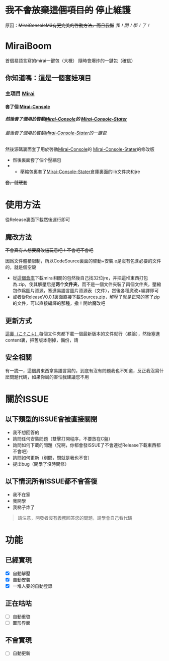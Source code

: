 # ~~我不會放棄這個項目的~~ 停止維護
原因：~~MiraiConsoleM3有更完美的啓動方法，而且我懶~~
*我！開！學！了！*


# MiraiBoom

首個易語言寫的mirai一鍵包（大概）
隨時會爆炸的一鍵包（確信）

## 你知道嗎：這是一個套娃項目
 ### 主項目 [Mirai](https://github.com/mamoe/mirai)
 #### 套了個 [Mirai-Console](https://github.com/mamoe/mirai-console/)
 ##### 然後套了個用於啓動[Mirai-Console](https://github.com/mamoe/mirai-console/)的 [Mirai-Console-Stater](https://github.com/Pai2Chen/mirai-console-starter)
 ###### 最後套了個用於啓動[Mirai-Console-Stater](https://github.com/Pai2Chen/mirai-console-starter)的一鍵包
 
 然後源碼裏面套了用於啓動[Mirai-Console](https://github.com/mamoe/mirai-console/)的 [Mirai-Console-Stater](https://github.com/Pai2Chen/mirai-console-starter)的修改版
 - 然後裏面套了個个壓縮包
 - - 壓縮包裏套了[Mirai-Console-Stater](https://github.com/Pai2Chen/mirai-console-starter)倉庫裏面的lib文件夾和jre

~~套，就硬套~~

# 使用方法
從Release裏面下載然後運行即可

## 魔改方法
~~不會真有人想要魔改這玩意吧！不會吧不會吧~~

因爲文件體積限制，所以CodeSource裏面的啓動+安裝.e是沒有包含必要的文件的，就是個空殼
- 從[這個倉庫](https://github.com/MizunaNako/mirai-console-starter/tree/master/lib/)下載mirai相關的包然後自己找32位jre，并把這堆東西打包為.zip，使其解壓后是**两个文件夹**，而不是一個文件夾裝了兩個文件夾，壓縮包作爲圖片資源，塞進易語言圖片資源表（文件），然後各種魔改+編譯即可
- 或者從ReleaseV0.0.1裏面直接下載Sources.zip，解壓了就是正常的塞了zip的文件，可以直接編譯的那種，撒！開始魔改吧



## 更新方式
[這裏（こ↑こ↓）](https://github.com/project-mirai/mirai-repo/tree/master/shadow/)每個文件夾都下載一個最新版本的文件就行（暴論），然後塞進content裏，把舊版本刪掉，備份，請

## 安全相關
有一説一，這個屑東西拿易語言寫的，到底有沒有問題我也不知道，反正我沒寫什麽問題代碼，如果你局的害怕我建議您不用

# 關於ISSUE
## 以下類型的ISSUE會被直接關閉
- 我不想回答的
- 詢問任何安裝問題（雙擊打開程序，不要放在C盤）
- 詢問如何下載的問題（兄啊，你都會發ISSUE了不會連從Release下載東西都不會吧）
- 詢問如何更新（別問，問就是我也不會）
- 提出bug（開學了沒時間修）

## 以下情況所有ISSUE都不會答復
- 我不在家
- 我開學
- 我梯子炸了
>請注意，開發者沒有義務回答您的問題，請學會自己看代碼

# 功能

## 已經實現
- [x] 自動解壓
- [x] 自動安裝
- [x] 一堆人要的自動登錄

## 正在咕咕
- [ ] 自動重啓
- [ ] 圖形界面

## 不會實現
- [ ] 自動更新
